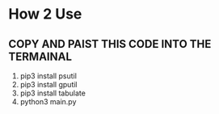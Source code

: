 # How 2 Use

## COPY AND PAIST THIS CODE INTO THE TERMAINAL 

1. pip3 install psutil
2. pip3 install gputil
3. pip3 install tabulate
4. python3 main.py
